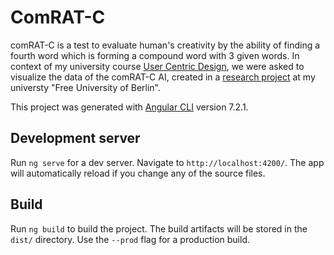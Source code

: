 # ComRAT-C

comRAT-C is a test to evaluate human's creativity by the ability of finding a fourth word which is forming a compound word with 3 given words. 
In context of my university course [User Centric Design](https://www.mi.fu-berlin.de/en/inf/groups/hcc/teaching/summer_term_2019/user-centered-design.html), we were asked to visualize the data of the comRAT-C AI, created in a [research project](https://www.researchgate.net/publication/331938777_Cognitive_AI_Systems_Contribute_to_Improving_Creativity_Modeling_and_Measuring_Tools) at my universty "Free University of Berlin".

This project was generated with [Angular CLI](https://github.com/angular/angular-cli) version 7.2.1.



## Development server
Run `ng serve` for a dev server. Navigate to `http://localhost:4200/`. The app will automatically reload if you change any of the source files.

## Build
Run `ng build` to build the project. The build artifacts will be stored in the `dist/` directory. Use the `--prod` flag for a production build.
